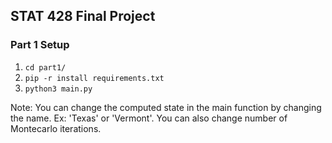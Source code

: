 ## STAT 428 Final Project

### Part 1 Setup
1. `cd part1/`
2. `pip -r install requirements.txt`
3. `python3 main.py`

Note: You can change the computed state in the main function by changing the name. Ex: 'Texas' or 'Vermont'. You can also change number of Montecarlo iterations.

